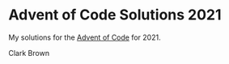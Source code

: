 # Advent of Code Solutions 2021

My solutions for the [Advent of Code](https://adventofcode.com/2021) for 2021.

Clark Brown
